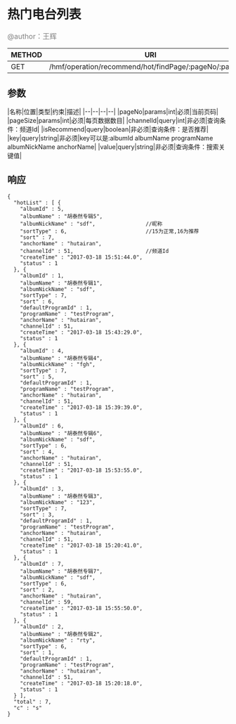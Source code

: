 
# 热门电台列表
<font color="gray" size="3">@author：王辉</font>

|METHOD|URI|
|--|--|
|GET|/hmf/operation/recommend/hot/findPage/:pageNo/:pageSize|

## 参数

|名称|位置|类型|约束|描述|
|--|--|--|--|
|pageNo|params|int|必须|当前页码|
|pageSize|params|int|必须|每页数据数目|
|channelId|query|int|非必须|查询条件：频道Id|
|isRecommend|query|boolean|非必须|查询条件：是否推荐|
|key|query|string|非必须|key可以是:albumId albumName programName albumNickName anchorName|
|value|query|string|非必须|查询条件：搜索关键值|
## 响应
```
{
  "hotList" : [ {
    "albumId" : 5,
    "albumName" : "胡泰然专辑5",
    "albumNickName" : "sdf",				//昵称
    "sortType" : 6,							//15为正常,16为推荐
    "sort" : 7,
    "anchorName" : "hutairan",
    "channelId" : 51,						//频道Id
    "createTime" : "2017-03-18 15:51:44.0",
    "status" : 1
  }, {
    "albumId" : 1,
    "albumName" : "胡泰然专辑1",
    "albumNickName" : "sdf",
    "sortType" : 7,
    "sort" : 6,
    "defaultProgramId" : 1,
    "programName" : "testProgram",
    "anchorName" : "hutairan",
    "channelId" : 51,
    "createTime" : "2017-03-18 15:43:29.0",
    "status" : 1
  }, {
    "albumId" : 4,
    "albumName" : "胡泰然专辑4",
    "albumNickName" : "fgh",
    "sortType" : 7,
    "sort" : 5,
    "defaultProgramId" : 1,
    "programName" : "testProgram",
    "anchorName" : "hutairan",
    "channelId" : 51,
    "createTime" : "2017-03-18 15:39:39.0",
    "status" : 1
  }, {
    "albumId" : 6,
    "albumName" : "胡泰然专辑6",
    "albumNickName" : "sdf",
    "sortType" : 6,
    "sort" : 4,
    "anchorName" : "hutairan",
    "channelId" : 51,
    "createTime" : "2017-03-18 15:53:55.0",
    "status" : 1
  }, {
    "albumId" : 3,
    "albumName" : "胡泰然专辑3",
    "albumNickName" : "123",
    "sortType" : 7,
    "sort" : 3,
    "defaultProgramId" : 1,
    "programName" : "testProgram",
    "anchorName" : "hutairan",
    "channelId" : 51,
    "createTime" : "2017-03-18 15:20:41.0",
    "status" : 1
  }, {
    "albumId" : 7,
    "albumName" : "胡泰然专辑7",
    "albumNickName" : "sdf",
    "sortType" : 6,
    "sort" : 2,
    "anchorName" : "hutairan",
    "channelId" : 59,
    "createTime" : "2017-03-18 15:55:50.0",
    "status" : 1
  }, {
    "albumId" : 2,
    "albumName" : "胡泰然专辑2",
    "albumNickName" : "rty",
    "sortType" : 6,
    "sort" : 1,
    "defaultProgramId" : 1,
    "programName" : "testProgram",
    "anchorName" : "hutairan",
    "channelId" : 51,
    "createTime" : "2017-03-18 15:20:18.0",
    "status" : 1
  } ],
  "total" : 7,
  "c" : "s"
}
```
